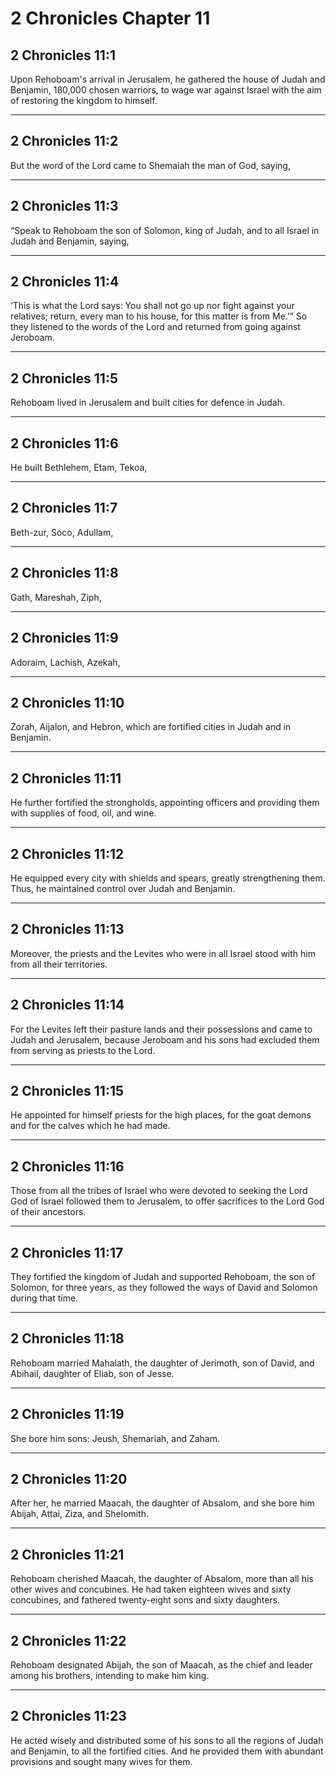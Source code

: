 # 2 Chronicles Chapter 11

## 2 Chronicles 11:1

Upon Rehoboam's arrival in Jerusalem, he gathered the house of Judah and Benjamin, 180,000 chosen warriors, to wage war against Israel with the aim of restoring the kingdom to himself.

---

## 2 Chronicles 11:2

But the word of the Lord came to Shemaiah the man of God, saying,

---

## 2 Chronicles 11:3

“Speak to Rehoboam the son of Solomon, king of Judah, and to all Israel in Judah and Benjamin, saying,

---

## 2 Chronicles 11:4

‘This is what the Lord says: You shall not go up nor fight against your relatives; return, every man to his house, for this matter is from Me.’” So they listened to the words of the Lord and returned from going against Jeroboam.

---

## 2 Chronicles 11:5

Rehoboam lived in Jerusalem and built cities for defence in Judah.

---

## 2 Chronicles 11:6

He built Bethlehem, Etam, Tekoa,

---

## 2 Chronicles 11:7

Beth-zur, Soco, Adullam,

---

## 2 Chronicles 11:8

Gath, Mareshah, Ziph,

---

## 2 Chronicles 11:9

Adoraim, Lachish, Azekah,

---

## 2 Chronicles 11:10

Zorah, Aijalon, and Hebron, which are fortified cities in Judah and in Benjamin.

---

## 2 Chronicles 11:11

He further fortified the strongholds, appointing officers and providing them with supplies of food, oil, and wine.

---

## 2 Chronicles 11:12

He equipped every city with shields and spears, greatly strengthening them. Thus, he maintained control over Judah and Benjamin.

---

## 2 Chronicles 11:13

Moreover, the priests and the Levites who were in all Israel stood with him from all their territories.

---

## 2 Chronicles 11:14

For the Levites left their pasture lands and their possessions and came to Judah and Jerusalem, because Jeroboam and his sons had excluded them from serving as priests to the Lord.

---

## 2 Chronicles 11:15

He appointed for himself priests for the high places, for the goat demons and for the calves which he had made.

---

## 2 Chronicles 11:16

Those from all the tribes of Israel who were devoted to seeking the Lord God of Israel followed them to Jerusalem, to offer sacrifices to the Lord God of their ancestors.

---

## 2 Chronicles 11:17

They fortified the kingdom of Judah and supported Rehoboam, the son of Solomon, for three years, as they followed the ways of David and Solomon during that time.

---

## 2 Chronicles 11:18

Rehoboam married Mahalath, the daughter of Jerimoth, son of David, and Abihail, daughter of Eliab, son of Jesse.

---

## 2 Chronicles 11:19

She bore him sons: Jeush, Shemariah, and Zaham.

---

## 2 Chronicles 11:20

After her, he married Maacah, the daughter of Absalom, and she bore him Abijah, Attai, Ziza, and Shelomith.

---

## 2 Chronicles 11:21

Rehoboam cherished Maacah, the daughter of Absalom, more than all his other wives and concubines. He had taken eighteen wives and sixty concubines, and fathered twenty-eight sons and sixty daughters.

---

## 2 Chronicles 11:22

Rehoboam designated Abijah, the son of Maacah, as the chief and leader among his brothers, intending to make him king.

---

## 2 Chronicles 11:23

He acted wisely and distributed some of his sons to all the regions of Judah and Benjamin, to all the fortified cities. And he provided them with abundant provisions and sought many wives for them.
